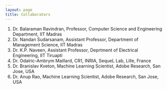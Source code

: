 ```yaml
---
layout: page
title: Collaborators
---
```


1. Dr. Balaraman Ravindran, Professor, Computer Science and Engineering Department, IIT Madras
2. Dr. Nandan Sudarsanam, Assistant Professor, Department of Management Science, IIT Madras
3. Dr. K.P. Naveen, Assistant Professor, Deprtment of Electrical Engineering, IIT Tiruapti
4. Dr. Odalric-Ambrym Maillard, CR1, INRIA, SequeL Lab, Lille, France
5. Dr. Branislav Kveton, Machine Learning Scientist, Adobe Research, San Jose, USA
6. Dr. Anup Rao, Machine Learning Scientist, Adobe Research, San Jose, USA
